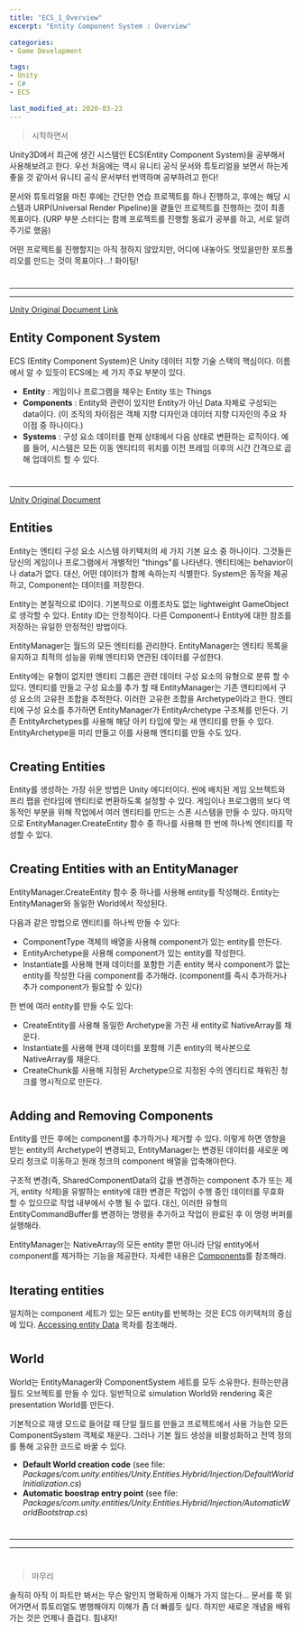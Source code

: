 ```yaml
---
title: "ECS_1_Overview"
excerpt: "Entity Component System : Overview"

categories:
- Game Development

tags:
- Unity
- C#
- ECS

last_modified_at: 2020-03-23
---
```


> 시작하면서

 Unity3D에서 최근에 생긴 시스템인 ECS(Entity Component System)을 공부해서 사용해보려고 한다. 우선 처음에는 역시 유니티 공식 문서와 튜토리얼을 보면서 하는게 좋을 것 같아서 유니티 공식 문서부터 번역하며 공부하려고 한다!

 문서와 튜토리얼을 마친 후에는 간단한 연습 프로젝트를 하나 진행하고, 후에는 해당 시스템과 URP(Universal Render Pipeline)을 곁들인 프로젝트를 진행하는 것이 최종 목표이다. (URP 부분 스터디는 함께 프로젝트를 진행할 동료가 공부를 하고, 서로 알려주기로 했음)

 어떤 프로젝트를 진행할지는 아직 정하지 않았지만, 어디에 내놓아도 멋있을만한 포트폴리오를 만드는 것이 목표이다...! 화이팅!     

#

#

---

---

[Unity Original Document Link](https://docs.unity3d.com/Packages/com.unity.entities@0.0/manual/index.html)

Entity Component System
----

 ECS (Entity Component System)은 Unity 데이터 지향 기술 스택의 핵심이다. 이름에서 알 수 있듯이 ECS에는 세 가지 주요 부분이 있다.

- **Entity** : 게임이나 프로그램을 채우는 Entity 또는 Things
- **Components** : Entity와 관련이 있지만 Entity가 아닌 Data 자체로 구성되는 data이다.  (이 조직의 차이점은 객체 지향 디자인과 데이터 지향 디자인의 주요 차이점 중 하나이다.)
- **Systems** : 구성 요소 데이터를 현재 상태에서 다음 상태로 변환하는 로직이다. 예를 들어, 시스템은 모든 이동 엔티티의 위치를 이전 프레임 이후의 시간 간격으로 곱해 업데이트 할 수 있다.

#

#

---

[Unity Original Document](https://docs.unity3d.com/Packages/com.unity.entities@0.0/manual/ecs_entities.html)

Entities
----

Entity는 엔티티 구성 요소 시스템 아키텍처의 세 가지 기본 요소 중 하나이다. 그것들은 당신의 게임이나 프로그램에서 개별적인 "things"를 나타낸다. 엔티티에는 behavior이나 data가 없다. 대신, 어떤 데이터가 함께 속하는지 식별한다. System은 동작을 제공하고, Component는 데이터를 저장한다. 

 Entity는 본질적으로 ID이다. 기본적으로 이름조차도 없는 lightweight GameObject로 생각할 수 있다. Entity ID는 안정적이다. 다른 Component나 Entity에 대한 참조를 저장하는 유일한 안정적인 방법이다.

 EntityManager는 월드의 모든 엔티티를 관리한다. EntityManager는 엔티티 목록을 유지하고 최적의 성능을 위해 엔티티와 연관된 데이터를 구성한다.

 Entity에는 유형이 없지만 엔티티 그룹은 관련 데이터 구성 요소의 유형으로 분류 할 수 있다. 엔티티를 만들고 구성 요소를 추가 할 때 EntityManager는 기존 엔티티에서 구성 요소의 고유한 조합을 추적한다. 이러한 고유한 조합을 Archetype이라고 한다. 엔티티에 구성 요소를 추가하면 EntityManager가 EntityArchetype 구조체를 만든다. 기존 EntityArchetypes를 사용해 해당 아키 타입에 맞는 새 엔티티를 만들 수 있다. EntityArchetype을 미리 만들고 이를 사용해 엔티티를 만들 수도 있다.

 #

Creating Entities
----

  Entity를 생성하는 가장 쉬운 방법은 Unity 에디터이다. 씬에 배치된 게임 오브젝트와 프리 팹을 런타임에 엔티티로 변환하도록 설정할 수 있다. 게임이나 프로그램의 보다 역동적인 부분을 위해 작업에서 여러 엔티티를 만드는 스폰 시스템을 만들 수 있다. 마지막으로 EntityManager.CreateEntity 함수 중 하나를 사용해 한 번에 하나씩 엔티티를 작성할 수 있다.

#

Creating Entities with an EntityManager
----

 EntityManager.CreateEntity 함수 중 하나를 사용해 entity를 작성해라. Entity는 EntityManager와 동일한 World에서 작성된다.

다음과 같은 방법으로 엔티티를 하나씩 만들 수 있다:

- ComponentType 객체의 배열을 사용해 component가 있는 entity를 만든다.
- EntityArchetype을 사용해 component가 있는 entity를 작성한다.
- Instantiate를 사용해 현재 데이터를 포함한 기존 entity 복사 component가 없는 entity를 작성한 다음 component를 추가해라. (component를 즉시 추가하거나 추가 component가 필요할 수 있다)

 한 번에 여러 entity를 만들 수도 있다:

- CreateEntity를 사용해 동일한 Archetype을 가진 새 entity로 NativeArray를 채운다.
- Instantiate를 사용해 현재 데이터를 포함해 기존 entity의 복사본으로 NativeArray를 채운다.
- CreateChunk를 사용해 지정된 Archetype으로 지정된 수의 엔티티로 채워진 청크를 명시적으로 만든다.

#

Adding and Removing Components
----

 Entity를 만든 후에는 component를 추가하거나 제거할 수 있다. 이렇게 하면 영향을 받는 entity의 Archetype이 변경되고, EntityManager는 변경된 데이터를 새로운 메모리 청크로 이동하고 원래 청크의 component 배열을 압축해야한다.

 구조적 변경(즉, SharedComponentData의 값을 변경하는 component 추가 또는 제거, entity 삭제)을 유발하는 entity에 대한 변경은 작업이 수행 중인 데이터를 무효화 할 수 있으므로 작업 내부에서 수행 될 수 없다. 대신, 이러한 유형의 EntityCommandBuffer를 변경하는 명령을 추가하고 작업이 완료된 후 이 명령 버퍼를 실행해라.

 EntityManager는 NativeArray의 모든 entity 뿐만 아니라 단일 entity에서 component를 제거하는 기능을 제공한다. 자세한 내용은 [Components]( https://docs.unity3d.com/Packages/com.unity.entities@0.0/manual/ecs_components.html )를 참조해라.

#

Iterating entities
----

 일치하는 component 세트가 있는 모든 entity를 반복하는 것은 ECS 아키텍처의 중심에 있다. [Accessing entity Data]( https://docs.unity3d.com/Packages/com.unity.entities@0.0/manual/chunk_iteration.html ) 목차를 참조해라. 

#

#

World
----

 World는 EntityManager와 ComponentSystem 세트를 모두 소유한다. 원하는만큼 월드 오브젝트를 만들 수 있다. 일반적으로 simulation World와 rendering 혹은 presentation World를 만든다.

 기본적으로 재생 모드로 들어갈 때 단일 월드를 만들고 프로젝트에서 사용 가능한 모든 ComponentSystem 객체로 채운다. 그러나 기본 월드 생성을 비활성화하고 전역 정의를 통해 고유한 코드로 바꿀 수 있다.

- **Default World creation code** (see file:
  *Packages/com.unity.entities/Unity.Entities.Hybrid/Injection/DefaultWorldInitialization.cs*) 
- **Automatic boostrap entry point** (see file:
  *Packages/com.unity.entities/Unity.Entities.Hybrid/Injection/AutomaticWorldBootstrap.cs*) 

#

#

---

---

#

#  

> 마무리

 솔직히 아직 이 파트만 봐서는 무슨 말인지 명확하게 이해가 가지 않는다... 문서를 쭉 읽어가면서 튜토리얼도 병행해야지 이해가 좀 더 빠를듯 싶다. 하지만 새로운 개념을 배워가는 것은 언제나 즐겁다. 힘내자!

